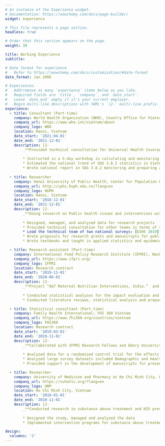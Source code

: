 ```yaml
---
# An instance of the Experience widget.
# Documentation: https://wowchemy.com/docs/page-builder/
widget: experience

# This file represents a page section.
headless: true

# Order that this section appears on the page.
weight: 30

title: Working Experience
subtitle:

# Date format for experience
#   Refer to https://wowchemy.com/docs/customization/#date-format
date_format: Jan 2006

# Experiences.
#   Add/remove as many `experience` items below as you like.
#   Required fields are `title`, `company`, and `date_start`.
#   Leave `date_end` empty if it's your current employer.
#   Begin multi-line descriptions with YAML's `|2-` multi-line prefix.
experience:
  - title: Consultant (Part-time)
    company: World Health Organization (WHO), Country Office for Vietnam
    company_url: https://www.who.int/vietnam/about
    company_logo: WHO
    location: Hanoi, Vietnam
    date_start: '2021-04-01'
    date_end: '2021-12-01'
    description: |2-
        _**Provided technical consultation for Universal Health Coverage team in monitoring health [financial protection indicators (SDG 3.8.2)](https://www.who.int/data/gho/data/themes/topics/indicator-groups/indicator-group-details/GHO/incidence-of-catastrophic-health-spending-sdg-indicator-3-8-2-) in Vietnam**_
        
        * Instructed in a 5-day workshop in calculating and monitoring SDG 3.8.2 indicators for 35 stakeholders from WHO, Ministry of Health, General Statistics Office, Health Strategy and Policy Institute, and Hanoi University of Public Health
        * Estimated the national trend of SDG 3.8.2 statistics in Vietnam from 1994 to 2020
        * Wrote national report in SDG 3.8.2 monitoring and preparing a manuscript for publication
        
  - title: Researcher
    company: Hanoi University of Public Health, Center for Population Health Science
    company_url: http://cphs.huph.edu.vn/?lang=en
    company_logo: HUPH
    location: Hanoi, Vietnam
    date_start: '2018-12-01'
    date_end: '2021-12-01'
    description: |2-
        _**Doing research on Public health issues and interventions with complex survey, longitudinal, and quasi-experimental design**_
        
        * Designed, managed, and analyzed data for research projects
        * Provided technical consultation for other teams in terms of study design and statistical analysis plan
        * Lead the technical team of two national surveys: [GSHS 2019](https://www.who.int/teams/noncommunicable-diseases/surveillance/systems-tools/global-school-based-student-health-survey) (conducted in 20 provinces) and [GATS 2020](https://www.who.int/teams/noncommunicable-diseases/surveillance/systems-tools/global-adult-tobacco-survey) (conducted in 33 provinces)
        * Wrote proposals for research grants and manuscripts for publication
        * Wrote textbooks and taught in applied statistics and epidemiology for public health students, lecturers, and clinical doctors

  - title: Research assistant (Part-time)
    company: International Food Policy Research Institute (IFPRI), Washington, D.C., United States
    company_url: https://www.ifpri.org/
    company_logo: IFPRI
    location: Research contract
    date_start: '2019-11-01'
    date_end: '2020-06-01'
    description: |2-
        _**Project “A&T Maternal Nutrition Interventions, India.”  and “A&T Bangladesh Urban Maternal Nutrition”**_
        
        * Conducted statistical analyses for the impact evaluation and cohort surveys
        * Conducted literature reviews, statistical analysis and prepared manuscripts for publication

  - title: Statistical consultant (Part-time)
    company: Family Health International; FHI 360 Vietnam
    company_url: https://www.fhi360.org/countries/vietnam
    company_logo: FHI360
    location: Research contract
    date_start: '2019-03-01'
    date_end: '2019-11-01'
    description: |2-
        _**Collaborated with IFPRI Research Fellows and Emory University in research of maternal and child health**_
        
        * Analyzed data for a randomized control trial for the effects of preconception micronutrient supplementation on child development and intellectual functioning (7-year follow-up project)
        * Analyzed large survey datasets included Demographic and Health Survey (DHS), National Family Health Survey (NFHS) of India and Bangladesh
        * Provided support in the development of manuscripts for presentation and publication

  - title: Researcher
    company: University of Medicine and Pharmacy at Ho Chi Minh City, HIV-Addiction Technology Transfer Center
    company_url: https://svhattc.org/?lang=en
    company_logo: UMP
    location: Ho Chi Minh City, Vietnam
    date_start: '2018-01-01'
    date_end: '2010-11-01'
    description: |2-
        _**Conducted research in substance abuse treatment and HIV prevention**_
        
        * Designed the study, managed and analyzed the data
        * Implemented intervention programs for substance abuse treatment and HIV prevention

design:
  columns: '2'
---
```

